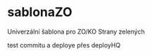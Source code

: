 sablonaZO
=========

Univerzální šablona pro ZO/KO Strany zelených


test commitu a deploye přes deployHQ
